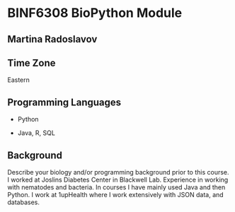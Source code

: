 # BINF6308 BioPython Module

## Martina Radoslavov

## Time Zone

Eastern

## Programming Languages

- Python

- Java, R, SQL

## Background
Describe your biology and/or programming background prior to this course.
I worked at Joslins Diabetes Center in Blackwell Lab. Experience in working with nematodes and bacteria. 
In courses I have mainly used Java and then Python. I work at 1upHealth where I work extensively with JSON data, and databases. 
